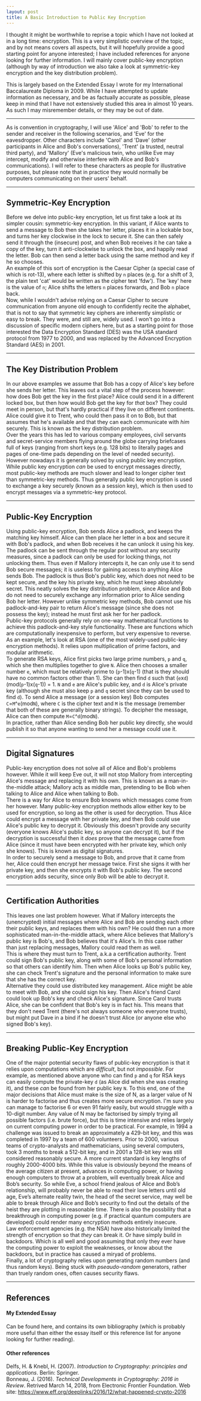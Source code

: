 ```yaml
---
layout: post
title: A Basic Introduction to Public Key Encryption
---
```


I thought it might be worthwhile to reprise a topic which I have not looked at in a long time: encryption. This is a very simplistic overview of the topic, and by not means covers all aspects, but it will hopefully provide a good starting point for anyone interested; I have included references for anyone looking for further information. I will mainly cover public-key encryption (although by way of introduction we also take a look at symmetric-key encryption and the key distribution problem).

This is largely based on the Extended Essay I wrote for my International Baccalaureate Diploma in 2009. While I have attempted to update information as necessary, and be as factually accurate as possible, please keep in mind that I have not extensively studied this area in almost 10 years. As such I may misremember details, or they may be out of date.

---

As is convention in cryptography, I will use 'Alice' and 'Bob' to refer to the sender and receiver in the following scenarios, and 'Eve' for the eavesdropper. Other characters include 'Carol' and 'Dave' (other participants in Alice and Bob's conversations), 'Trent' (a trusted, neutral third party), and 'Mallory' (Eve's malicious twin, who unlike Eve may intercept, modify and otherwise interfere with Alice and Bob's communications). I will refer to these characters as people for illustrative purposes, but please note that in practice they would normally be computers communicating on their users' behalf.

---

## Symmetric-Key Encryption

Before we delve into public-key encryption, let us first take a look at its simpler cousin: symmetric-key encryption. In this variant, if Alice wants to send a message to Bob then she takes her letter, places it in a lockable box, and turns her key clockwise in the lock to secure it. She can then safely send it through the (insecure) post, and when Bob receives it he can take a copy of the key, turn it anti-clockwise to unlock the box, and happily read the letter. Bob can then send a letter back using the same method and key if he so chooses.  
An example of this sort of encryption is the Caesar Cipher (a special case of which is rot-13), where each letter is shifted by `n` places (e.g. for a shift of 3, the plain text 'cat' would be written as the cipher text 'fdw'). The 'key' here is the value of `n`; Alice shifts the letters `n` places forwards, and Bob `n` place back.  
Now, while I wouldn't advise relying on a Caesar Cipher to secure communication from anyone old enough to confidently recite the alphabet, that is not to say that symmetric key ciphers are inherently simplistic or easy to break. They were, and still are, widely used. I won't go into a discussion of specific modern ciphers here, but as a starting point for those interested the Data Encryption Standard (DES) was the USA standard protocol from 1977 to 2000, and was replaced by the Advanced Encryption Standard (AES) in 2001.

---

## The Key Distribution Problem

In our above examples we assume that Bob has a copy of Alice's key before she sends her letter. This leaves out a vital step of the process however: how does Bob get the key in the first place? Alice could send it in a different locked box, but then how would Bob get the key for _that_ box? They could meet in person, but that's hardly practical if they live on different continents. Alice could give it to Trent, who could then pass it on to Bob, but that assumes that he's available and that they can each communicate with _him_ securely. This is known as the key distribution problem.  
Over the years this has led to various company employees, civil servants and secret-service members flying around the globe carrying briefcases full of keys (ranging from short keys (e.g. 128 bits) to literally pages and pages of one-time pads depending on the level of needed security). However nowadays it is generally solved by using public key encryption. While public key encryption _can_ be used to encrypt messages directly, most public-key methods are much slower and lead to longer cipher text than symmetric-key methods. Thus generally public key encryption is used to exchange a key securely (known as a session key), which is then used to encrypt messages via a symmetric-key protocol.

---

## Public-Key Encryption

Using public-key encryption, Bob sends Alice a padlock, and keeps the matching key himself. Alice can then place her letter in a box and secure it with Bob's padlock, and when Bob receives it he can unlock it using his key.  The padlock can be sent through the regular post without any security measures, since a padlock can only be used for locking things, not unlocking them. Thus even if Mallory intercepts it, he can only use it to send Bob secure messages; it is useless for gaining access to anything Alice sends Bob. The padlock is thus Bob's public key, which does not need to be kept secure, and the key his private key, which he must keep absolutely secret. This neatly solves the key distribution problem, since Alice and Bob do not need to securely exchange any information prior to Alice sending Bob her letter. However unlike symmetric key methods, Bob cannot use his padlock-and-key pair  to return Alice's message (since she does not possess the key); instead he must first ask her for her padlock.  
Public-key protocols generally rely on one-way mathematical functions to achieve this padlock-and-key style functionality. These are functions which are computationally inexpensive to perform, but very expensive to reverse. As an example, let's look at RSA (one of the most widely-used public-key encryption methods). It relies upon multiplication of prime factors, and modular arithmetic.  
To generate RSA keys, Alice first picks two large prime numbers, `p` and `q`, which she then multiplies together to give `N`. Alice then chooses a smaller number `e`, which must be relatively prime to (`p`-1)x(`q`-1) (that is they should have no common factors other than 1). She can then find `d` such that (`e`x`d`)(mod(`p`-1)x(`q`-1)) = 1. `N` and `e` are Alice's public key, and `d` is Alice's private key (although she must also keep `p` and `q` secret since they can be used to find `d`). To send Alice a message (or a session key) Bob computes `C`=`M`^`e`(mod`N`), where `C` is the cipher text and `M` is the message (remember that both of these are generally binary strings). To decipher the message, Alice can then compute `M`=`C`^`d`(mod`N`).  
In practice, rather than Alice sending Bob her public key directly, she would publish it so that anyone wanting to send her a message could use it.

---

## Digital Signatures

Public-key encryption does not solve all of Alice and Bob's problems however. While it will keep Eve out, it will not stop Mallory from intercepting Alice's message and replacing it with his own. This is known as a man-in-the-middle attack; Mallory acts as middle man, pretending to be Bob when talking to Alice and Alice when talking to Bob.  
There is a way for Alice to ensure Bob knowns which messages come from her however. Many public-key encryption methods allow either key to be used for encryption, so long as the other is used for decryption. Thus Alice could encrypt a message with her private key, and then Bob could use Alice's public key to decrypt it. Obviously this doesn't provide any security (everyone knows Alice's public key, so anyone can decrypt it), but if the decryption is successful then it _does_ prove that the message came from Alice (since it must have been encrypted with her private key, which only she knows). This is known as digital signatures.  
In order to securely send a message to Bob, and prove that it came from her, Alice could then encrypt her message twice. First she signs it with her private key, and then she encrypts it with Bob's public key. The second encryption adds security, since only Bob will be able to decrypt it.

---

## Certification Authorities

This leaves one last problem however. What if Mallory intercepts the (unencrypted) initial messages where Alice and Bob are sending each other their public keys, and replaces them with his own? He could then run a more sophisticated man-in-the-middle attack, where Alice believes that Mallory's public key is Bob's, and Bob believes that it's Alice's. In this case rather than just replacing messages, Mallory could read them as well.  
This is where they must turn to Trent, a.k.a a certification authority. Trent could sign Bob's public key, along with some of Bob's personal information so that others can identify him. Then when Alice looks up Bob's public key, she can check Trent's signature and the personal information to make sure that she has the correct key.  
Alternative they could use distributed key management. Alice might be able to meet with Bob, and she could sign his key. Then Alice's friend Carol could look up Bob's key and check Alice's signature. Since Carol trusts Alice, she can be confident that Bob's key is in fact his. This means that they don't need Trent (there's not always someone who everyone trusts), but might put Dave in a bind if he doesn't trust Alice (or anyone else who signed Bob's key).

---

## Breaking Public-Key Encryption

One of the major potential security flaws of public-key encryption is that it relies upon computations which are _difficult_, but not _impossible_. For example, as mentioned above anyone who can find `p` and `q` for RSA keys can easily compute the private-key `d` (as Alice did when she was creating it), and these _can_ be found from her public key `N`. To this end, one of the major decisions that Alice must make is the size of N, as a larger value of N is harder to factorise and thus creates more secure encryption. I'm sure you can manage to factorise 6 or even 91 fairly easily, but would struggle with a 10-digit number. Any value of N may be factorised by simply trying all possible factors (i.e. brute force), but this is time intensive and relies largely on current computing power in order to be practical. For example, in 1994 a challenge was issued to break an approximately a 429-bit key, and this was completed in 1997 by a team of 600 volunteers. Prior to 2000, various teams of crypto-analysts and mathematicians, using several computers, took 3 months to break a 512-bit key, and in 2001 a 128-bit key was still considered reasonably secure. A more current standard is key lengths of roughly 2000-4000 bits. While this value is obviously beyond the means of the average citizen at present, advances in computing power, or having enough computers to throw at a problem, will eventually break Alice and Bob’s security. So while Eve, a school friend jealous of Alice and Bob’s relationship, will probably never be able to read their love letters until old age, Eve’s alternate reality twin, the head of the secret service, may well be able to break through Alice and Bob’s security to find out the details of the heist they are plotting in reasonable time. There is also the possbility that a breakthrough in computing power (e.g. if practical quantum computers are developed) could render many encryption methods entirely insecure.  
Law enforcement agencies (e.g. the NSA) have also historically limited the strength of encryption so that _they_ can break it. Or have simply build in backdoors. Which is all well and good assuming that only they ever have the computing power to exploit the weaknesses, or know about the backdoors, but in practice has caused a miryad of problems.  
Finally, a lot of cryptography relies upon generating random numbers (and thus random keys). Being stuck with _pseaudo-random_ generators, rather than truely random ones, often causes security flaws.

---

## References

#### My Extended Essay

Can be found here, and contains its own bibliography (which is probably more useful than either the essay itself or this reference list for anyone looking for further reading).

#### Other references

  Delfs, H. & Knebl, H. (2007). _Introduction to Cryptography: principles and applications_. Berlin: Springer.  
  Bonneau, J. (2016). _Technical Developments in Cryptography: 2016 in Review_. Retrived March 14, 2018, from Electronic Frontier Foundation. Web site: https://www.eff.org/deeplinks/2016/12/what-happened-crypto-2016

